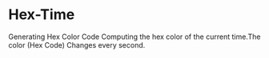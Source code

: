 Hex-Time
========

Generating Hex Color Code
Computing the hex color of the current time.The color (Hex Code) Changes every second.

